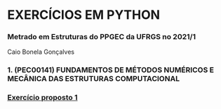 # EXERCÍCIOS EM PYTHON 
### Metrado em Estruturas do PPGEC da UFRGS no 2021/1
Caio Bonela Gonçalves
### 1. (PEC00141) FUNDAMENTOS DE MÉTODOS NUMÉRICOS E MECÂNICA DAS ESTRUTURAS COMPUTACIONAL

###  [Exercício proposto 1](https://nbviewer.jupyter.org/github/bgcaio/Exercicios_em_python/blob/435abcd30c370a1d61bbdd797b65655c4dbee31c/exercicio_proposto_1-PEC00141%28met.numericos%29/Exerc%C3%ADcio_proposto_1.ipynb#Exerc%C3%ADcio-Proposto-1---M%C3%A9todo-Num%C3%A9ricos-(PEC00141))
